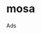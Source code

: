 # mosa
Ads
<script type="text/javascript" src="//ylx-1.com/bnr.php?section=General&pub=235271&format=300x50&ga=g&mbtodb=1"></script>
